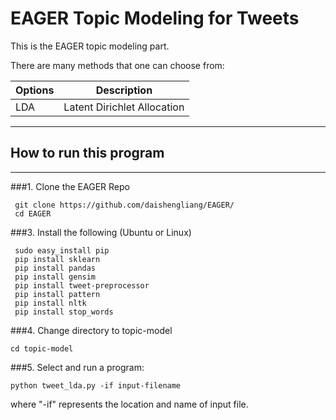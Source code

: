 # EAGER Topic Modeling for Tweets
This is the EAGER topic modeling part.


There are many methods that one can choose from:

| **Options**                                      | **Description**                      | 
| ------------------------------------------------ | -------------------------------------| 
| LDA                             				   | Latent Dirichlet Allocation          |


* * * 
## How to run this program
* * * 
###1. Clone the EAGER Repo
```
 git clone https://github.com/daishengliang/EAGER/
 cd EAGER
```

###3. Install the following (Ubuntu or Linux)
```
 sudo easy_install pip
 pip install sklearn
 pip install pandas
 pip install gensim
 pip install tweet-preprocessor
 pip install pattern
 pip install nltk
 pip install stop_words
```


###4. Change directory to topic-model
```
cd topic-model
```

###5. Select and run a program:
```
python tweet_lda.py -if input-filename
```
where "-if" represents the location and name of input file.

